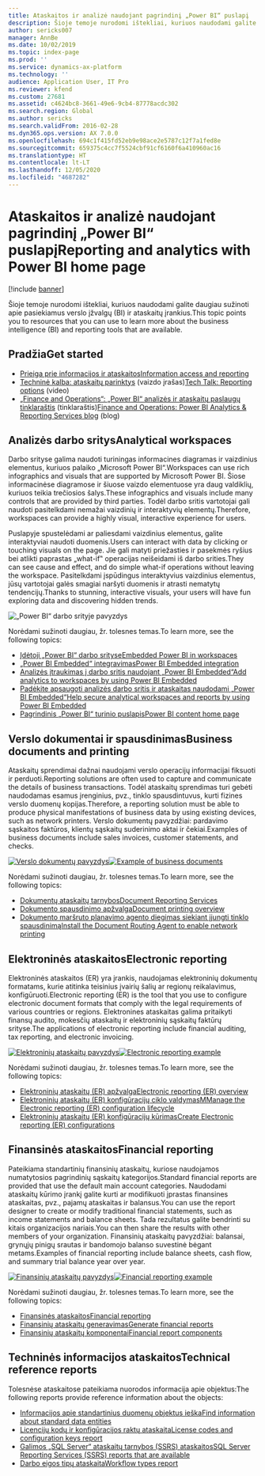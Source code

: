 ```yaml
---
title: Ataskaitos ir analizė naudojant pagrindinį „Power BI“ puslapį
description: Šioje temoje nurodomi ištekliai, kuriuos naudodami galite daugiau sužinoti apie prieinamus verslo įžvalgų ir ataskaitų įrankius.
author: sericks007
manager: AnnBe
ms.date: 10/02/2019
ms.topic: index-page
ms.prod: ''
ms.service: dynamics-ax-platform
ms.technology: ''
audience: Application User, IT Pro
ms.reviewer: kfend
ms.custom: 27681
ms.assetid: c4624bc8-3661-49e6-9cb4-87778acdc302
ms.search.region: Global
ms.author: sericks
ms.search.validFrom: 2016-02-28
ms.dyn365.ops.version: AX 7.0.0
ms.openlocfilehash: 694c1f415fd52eb9e98ace2e5787c12f7a1fed8e
ms.sourcegitcommit: 659375c4cc7f5524cbf91cf6160f6a410960ac16
ms.translationtype: HT
ms.contentlocale: lt-LT
ms.lasthandoff: 12/05/2020
ms.locfileid: "4687282"
---
```

# <a name="reporting-and-analytics-with-power-bi-home-page"></a><span data-ttu-id="304c6-103">Ataskaitos ir analizė naudojant pagrindinį „Power BI“ puslapį</span><span class="sxs-lookup"><span data-stu-id="304c6-103">Reporting and analytics with Power BI home page</span></span>

[!include [banner](../includes/banner.md)]

<span data-ttu-id="304c6-104">Šioje temoje nurodomi ištekliai, kuriuos naudodami galite daugiau sužinoti apie pasiekiamus verslo įžvalgų (BI) ir ataskaitų įrankius.</span><span class="sxs-lookup"><span data-stu-id="304c6-104">This topic points you to resources that you can use to learn more about the business intelligence (BI) and reporting tools that are available.</span></span>

## <a name="get-started"></a><span data-ttu-id="304c6-105">Pradžia</span><span class="sxs-lookup"><span data-stu-id="304c6-105">Get started</span></span>
- [<span data-ttu-id="304c6-106">Prieiga prie informacijos ir ataskaitos</span><span class="sxs-lookup"><span data-stu-id="304c6-106">Information access and reporting</span></span>](information-access-reporting.md)
- <span data-ttu-id="304c6-107">[Techninė kalba: ataskaitų parinktys](https://www.youtube.com/watch?v=NzZONjKs5xA) (vaizdo įrašas)</span><span class="sxs-lookup"><span data-stu-id="304c6-107">[Tech Talk: Reporting options](https://www.youtube.com/watch?v=NzZONjKs5xA) (video)</span></span>
- <span data-ttu-id="304c6-108">[„Finance and Operations“: „Power BI“ analizės ir ataskaitų paslaugų tinklaraštis](https://community.dynamics.com/365/financeandoperations/b/powerbianalyticsandreporting) (tinklaraštis)</span><span class="sxs-lookup"><span data-stu-id="304c6-108">[Finance and Operations: Power BI Analytics & Reporting Services blog](https://community.dynamics.com/365/financeandoperations/b/powerbianalyticsandreporting) (blog)</span></span>

## <a name="analytical-workspaces"></a><span data-ttu-id="304c6-109">Analizės darbo sritys</span><span class="sxs-lookup"><span data-stu-id="304c6-109">Analytical workspaces</span></span>
<span data-ttu-id="304c6-110">Darbo srityse galima naudoti turiningas informacines diagramas ir vaizdinius elementus, kuriuos palaiko „Microsoft Power BI“.</span><span class="sxs-lookup"><span data-stu-id="304c6-110">Workspaces can use rich infographics and visuals that are supported by Microsoft Power BI.</span></span> <span data-ttu-id="304c6-111">Šiose informacinėse diagramose ir šiuose vaizdo elementuose yra daug valdiklių, kuriuos teikia trečiosios šalys.</span><span class="sxs-lookup"><span data-stu-id="304c6-111">These infographics and visuals include many controls that are provided by third parties.</span></span> <span data-ttu-id="304c6-112">Todėl darbo sritis vartotojai gali naudoti pasitelkdami nemažai vaizdinių ir interaktyvių elementų.</span><span class="sxs-lookup"><span data-stu-id="304c6-112">Therefore, workspaces can provide a highly visual, interactive experience for users.</span></span>

<span data-ttu-id="304c6-113">Puslapyje spustelėdami ar paliesdami vaizdinius elementus, galite interaktyviai naudoti duomenis.</span><span class="sxs-lookup"><span data-stu-id="304c6-113">Users can interact with data by clicking or touching visuals on the page.</span></span> <span data-ttu-id="304c6-114">Jie gali matyti priežasties ir pasekmės ryšius bei atlikti paprastas „what-if‟ operacijas neišeidami iš darbo srities.</span><span class="sxs-lookup"><span data-stu-id="304c6-114">They can see cause and effect, and do simple what-if operations without leaving the workspace.</span></span> <span data-ttu-id="304c6-115">Pasitelkdami įspūdingus interaktyvius vaizdinius elementus, jūsų vartotojai galės smagiai naršyti duomenis ir atrasti nematytų tendencijų.</span><span class="sxs-lookup"><span data-stu-id="304c6-115">Thanks to stunning, interactive visuals, your users will have fun exploring data and discovering hidden trends.</span></span>

![„Power BI“ darbo srityje pavyzdys](./media/Power-BI-in-D365-Workspace.png)

<span data-ttu-id="304c6-117">Norėdami sužinoti daugiau, žr. tolesnes temas.</span><span class="sxs-lookup"><span data-stu-id="304c6-117">To learn more, see the following topics:</span></span>

- [<span data-ttu-id="304c6-118">Įdėtoji „Power BI“ darbo srityse</span><span class="sxs-lookup"><span data-stu-id="304c6-118">Embedded Power BI in workspaces</span></span>](embed-power-bi-workspaces.md)
- [<span data-ttu-id="304c6-119">„Power BI Embedded“ integravimas</span><span class="sxs-lookup"><span data-stu-id="304c6-119">Power BI Embedded integration</span></span>](power-bi-embedded-integration.md)
- [<span data-ttu-id="304c6-120">Analizės įtraukimas į darbo sritis naudojant „Power BI Embedded“</span><span class="sxs-lookup"><span data-stu-id="304c6-120">Add analytics to workspaces by using Power BI Embedded</span></span>](add-analytics-tab-workspaces.md)
- [<span data-ttu-id="304c6-121">Padėkite apsaugoti analizės darbo sritis ir ataskaitas naudodami „Power BI Embedded“</span><span class="sxs-lookup"><span data-stu-id="304c6-121">Help secure analytical workspaces and reports by using Power BI Embedded</span></span>](secure-analytical-workspaces.md)
- [<span data-ttu-id="304c6-122">Pagrindinis „Power BI“ turinio puslapis</span><span class="sxs-lookup"><span data-stu-id="304c6-122">Power BI content home page</span></span>](power-bi-home-page.md)

## <a name="business-documents-and-printing"></a><span data-ttu-id="304c6-123">Verslo dokumentai ir spausdinimas</span><span class="sxs-lookup"><span data-stu-id="304c6-123">Business documents and printing</span></span>
<span data-ttu-id="304c6-124">Ataskaitų sprendimai dažnai naudojami verslo operacijų informacijai fiksuoti ir perduoti.</span><span class="sxs-lookup"><span data-stu-id="304c6-124">Reporting solutions are often used to capture and communicate the details of business transactions.</span></span> <span data-ttu-id="304c6-125">Todėl ataskaitų sprendimas turi gebėti naudodamas esamus įrenginius, pvz., tinklo spausdintuvus, kurti fizines verslo duomenų kopijas.</span><span class="sxs-lookup"><span data-stu-id="304c6-125">Therefore, a reporting solution must be able to produce physical manifestations of business data by using existing devices, such as network printers.</span></span> <span data-ttu-id="304c6-126">Verslo dokumentų pavyzdžiai: pardavimo sąskaitos faktūros, klientų sąskaitų suderinimo aktai ir čekiai.</span><span class="sxs-lookup"><span data-stu-id="304c6-126">Examples of business documents include sales invoices, customer statements, and checks.</span></span>

<span data-ttu-id="304c6-127">[![Verslo dokumentų pavyzdys](./media/image-of-business-documents-1024x632.png)](./media/image-of-business-documents.png)</span><span class="sxs-lookup"><span data-stu-id="304c6-127">[![Example of business documents](./media/image-of-business-documents-1024x632.png)](./media/image-of-business-documents.png)</span></span>

<span data-ttu-id="304c6-128">Norėdami sužinoti daugiau, žr. tolesnes temas.</span><span class="sxs-lookup"><span data-stu-id="304c6-128">To learn more, see the following topics:</span></span>

- [<span data-ttu-id="304c6-129">Dokumentų ataskaitų tarnybos</span><span class="sxs-lookup"><span data-stu-id="304c6-129">Document Reporting Services</span></span>](document-reporting-services.md)
- [<span data-ttu-id="304c6-130">Dokumento spausdinimo apžvalga</span><span class="sxs-lookup"><span data-stu-id="304c6-130">Document printing overview</span></span>](print-documents.md)
- [<span data-ttu-id="304c6-131">Dokumento maršruto planavimo agento diegimas siekiant įjungti tinklo spausdinimą</span><span class="sxs-lookup"><span data-stu-id="304c6-131">Install the Document Routing Agent to enable network printing</span></span>](install-document-routing-agent.md)

## <a name="electronic-reporting"></a><span data-ttu-id="304c6-132">Elektroninės ataskaitos</span><span class="sxs-lookup"><span data-stu-id="304c6-132">Electronic reporting</span></span>
<span data-ttu-id="304c6-133">Elektroninės ataskaitos (ER) yra įrankis, naudojamas elektroninių dokumentų formatams, kurie atitinka teisinius įvairių šalių ar regionų reikalavimus, konfigūruoti.</span><span class="sxs-lookup"><span data-stu-id="304c6-133">Electronic reporting (ER) is the tool that you use to configure electronic document formats that comply with the legal requirements of various countries or regions.</span></span> <span data-ttu-id="304c6-134">Elektronines ataskaitas galima pritaikyti finansų audito, mokesčių ataskaitų ir elektroninių sąskaitų faktūrų srityse.</span><span class="sxs-lookup"><span data-stu-id="304c6-134">The applications of electronic reporting include financial auditing, tax reporting, and electronic invoicing.</span></span>

<span data-ttu-id="304c6-135">[![Elektroninių ataskaitų pavyzdys](./media/electronic-reporting-example.png)](./media/electronic-reporting-example.png)</span><span class="sxs-lookup"><span data-stu-id="304c6-135">[![Electronic reporting example](./media/electronic-reporting-example.png)](./media/electronic-reporting-example.png)</span></span>

<span data-ttu-id="304c6-136">Norėdami sužinoti daugiau, žr. tolesnes temas.</span><span class="sxs-lookup"><span data-stu-id="304c6-136">To learn more, see the following topics:</span></span>

- [<span data-ttu-id="304c6-137">Elektroninių ataskaitų (ER) apžvalga</span><span class="sxs-lookup"><span data-stu-id="304c6-137">Electronic reporting (ER) overview</span></span>](general-electronic-reporting.md)
- [<span data-ttu-id="304c6-138">Elektroninių ataskaitų (ER) konfigūracijų ciklo valdymas</span><span class="sxs-lookup"><span data-stu-id="304c6-138">MManage the Electronic reporting (ER) configuration lifecycle</span></span>](general-electronic-reporting-manage-configuration-lifecycle.md)
- [<span data-ttu-id="304c6-139">Elektroninių ataskaitų (ER) konfigūracijų kūrimas</span><span class="sxs-lookup"><span data-stu-id="304c6-139">Create Electronic reporting (ER) configurations</span></span>](electronic-reporting-configuration.md)

## <a name="financial-reporting"></a><span data-ttu-id="304c6-140">Finansinės ataskaitos</span><span class="sxs-lookup"><span data-stu-id="304c6-140">Financial reporting</span></span>
<span data-ttu-id="304c6-141">Pateikiama standartinių finansinių ataskaitų, kuriose naudojamos numatytosios pagrindinių sąskaitų kategorijos.</span><span class="sxs-lookup"><span data-stu-id="304c6-141">Standard financial reports are provided that use the default main account categories.</span></span> <span data-ttu-id="304c6-142">Naudodami ataskaitų kūrimo įrankį galite kurti ar modifikuoti įprastas finansines ataskaitas, pvz., pajamų ataskaitas ir balansus.</span><span class="sxs-lookup"><span data-stu-id="304c6-142">You can use the report designer to create or modify traditional financial statements, such as income statements and balance sheets.</span></span> <span data-ttu-id="304c6-143">Tada rezultatus galite bendrinti su kitais organizacijos nariais.</span><span class="sxs-lookup"><span data-stu-id="304c6-143">You can then share the results with other members of your organization.</span></span> <span data-ttu-id="304c6-144">Finansinių ataskaitų pavyzdžiai: balansai, grynųjų pinigų srautas ir bandomojo balanso suvestinė bėgant metams.</span><span class="sxs-lookup"><span data-stu-id="304c6-144">Examples of financial reporting include balance sheets, cash flow, and summary trial balance year over year.</span></span>

<span data-ttu-id="304c6-145">[![Finansinių ataskaitų pavyzdys](./media/financial-reporting-example.png)](./media/financial-reporting-example.png)</span><span class="sxs-lookup"><span data-stu-id="304c6-145">[![Financial reporting example](./media/financial-reporting-example.png)](./media/financial-reporting-example.png)</span></span>

<span data-ttu-id="304c6-146">Norėdami sužinoti daugiau, žr. tolesnes temas.</span><span class="sxs-lookup"><span data-stu-id="304c6-146">To learn more, see the following topics:</span></span>

- [<span data-ttu-id="304c6-147">Finansinės ataskaitos</span><span class="sxs-lookup"><span data-stu-id="304c6-147">Financial reporting</span></span>](financial-reporting-intro.md)
- [<span data-ttu-id="304c6-148">Finansinių ataskaitų generavimas</span><span class="sxs-lookup"><span data-stu-id="304c6-148">Generate financial reports</span></span>](generate-financial-report.md)
- [<span data-ttu-id="304c6-149">Finansinių ataskaitų komponentai</span><span class="sxs-lookup"><span data-stu-id="304c6-149">Financial report components</span></span>](financial-report-components.md)

## <a name="technical-reference-reports"></a><span data-ttu-id="304c6-150">Techninės informacijos ataskaitos</span><span class="sxs-lookup"><span data-stu-id="304c6-150">Technical reference reports</span></span>
<span data-ttu-id="304c6-151">Tolesnėse ataskaitose pateikiama nuorodos informacija apie objektus:</span><span class="sxs-lookup"><span data-stu-id="304c6-151">The following reports provide reference information about the objects:</span></span>

- [<span data-ttu-id="304c6-152">Informacijos apie standartinius duomenų objektus ieška</span><span class="sxs-lookup"><span data-stu-id="304c6-152">Find information about standard data entities</span></span>](../data-entities/data-entities-report.md)
- [<span data-ttu-id="304c6-153">Licencijų kodų ir konfigūracijos raktų ataskaita</span><span class="sxs-lookup"><span data-stu-id="304c6-153">License codes and configuration keys report</span></span>](../sysadmin/license-codes-configuration-keys-report.md)
- [<span data-ttu-id="304c6-154">Galimos „SQL Server“ ataskaitų tarnybos (SSRS) ataskaitos</span><span class="sxs-lookup"><span data-stu-id="304c6-154">SQL Server Reporting Services (SSRS) reports that are available</span></span>](SSRS-report.md)
- [<span data-ttu-id="304c6-155">Darbo eigos tipų ataskaita</span><span class="sxs-lookup"><span data-stu-id="304c6-155">Workflow types report</span></span>](../../fin-ops/organization-administration/workflow-types-report.md)
